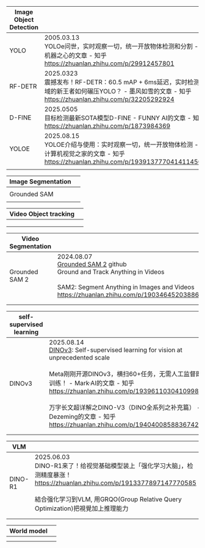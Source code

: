 



| Image Object Detection |                                                                                                                           |
| ---------------------- | ------------------------------------------------------------------------------------------------------------------------- |
| YOLO                   | 2005.03.13<br>YOLOe问世，实时观察一切，统一开放物体检测和分割 - 机器之心的文章 - 知乎<br>https://zhuanlan.zhihu.com/p/29912457801                       |
| RF-DETR                | 2025.0323<br>震撼发布！RF-DETR：60.5 mAP + 6ms延迟，实时检测领域的新王者如何碾压YOLO？ - 墨风如雪的文章 - 知乎<br>https://zhuanlan.zhihu.com/p/32205292924 |
| D-FINE                 | 2025.0505<br>目标检测最新SOTA模型D-FINE - FUNNY AI的文章 - 知乎<br>https://zhuanlan.zhihu.com/p/1873984369                             |
| YOLOE                  | 2025.08.15<br>YOLOE介绍与使用：实时观察一切，统一开放物体检测 - 计算机视觉之家的文章 - 知乎<br>https://zhuanlan.zhihu.com/p/1939137770414114505            |
|                        |                                                                                                                           |

| Image Segmentation |     |
| ------------------ | --- |
|                    |     |
| Grounded SAM       |     |
|                    |     |

| Video Object tracking |     |
| --------------------- | --- |
|                       |     |
|                       |     |
|                       |     |


| Video Segmentation |                                                                                                                                                                                                                                                                         |
| ------------------ | ----------------------------------------------------------------------------------------------------------------------------------------------------------------------------------------------------------------------------------------------------------------------- |
| Grounded SAM 2     | 2024.08.07<br>[Grounded SAM 2](ithub.com/IDEA-Research/Grounded-SAM-2?tab=readme-ov-file#grounded-sam-2-demos) github<br>Ground and Track Anything in Videos<br><br>SAM2: Segment Anything in Images and Videos<br>https://zhuanlan.zhihu.com/p/1903464520388699054<br> |
|                    |                                                                                                                                                                                                                                                                         |
|                    |                                                                                                                                                                                                                                                                         |


| self-supervised learning |                                                                                                                                                                                                                                                                                                                                                                              |
| ------------------------ | ---------------------------------------------------------------------------------------------------------------------------------------------------------------------------------------------------------------------------------------------------------------------------------------------------------------------------------------------------------------------------- |
| DINOv3                   | 2025.08.14<br>[DINOv3](https://ai.meta.com/blog/dinov3-self-supervised-vision-model/): Self-supervised learning for vision at unprecedented scale<br><br>Meta刚刚开源DINOv3，横扫60+任务，无需人工监督即可训练！ - Mark·AI的文章 - 知乎<br>https://zhuanlan.zhihu.com/p/1939611030410998258<br><br>万字长文超详解之DINO-V3（DINO全系列之补充篇） - Dezeming的文章 - 知乎<br>https://zhuanlan.zhihu.com/p/1940400858836742367 |
|                          |                                                                                                                                                                                                                                                                                                                                                                              |
|                          |                                                                                                                                                                                                                                                                                                                                                                              |

| VLM     |                                                                                                                                                                            |
| ------- | -------------------------------------------------------------------------------------------------------------------------------------------------------------------------- |
| DINO-R1 | 2025.06.03<br>DINO-R1来了！给视觉基础模型装上「强化学习大脑」，检测精度暴涨！<br>https://zhuanlan.zhihu.com/p/1913377897147770585<br><br>結合强化学习到VLM, 用GRQO(Group Relative Query Optimization)把視覺加上推理能力 |
|         |                                                                                                                                                                            |
|         |                                                                                                                                                                            |

| World model |     |
| ----------- | --- |
|             |     |
|             |     |
